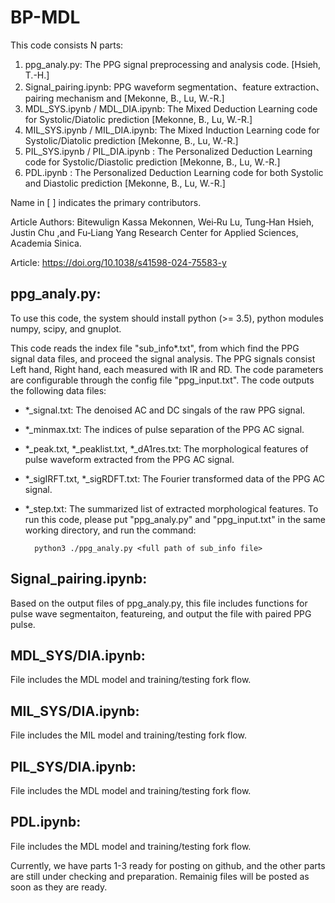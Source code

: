 # BP-MDL

This code consists N parts:

1. ppg_analy.py: The PPG signal preprocessing and analysis code. [Hsieh, T.-H.]
2. Signal_pairing.ipynb: PPG waveform segmentation、feature extraction、pairing mechanism and [Mekonne, B., Lu, W.-R.]
3. MDL_SYS.ipynb / MDL_DIA.ipynb: The Mixed Deduction Learning code for Systolic/Diatolic prediction [Mekonne, B., Lu, W.-R.]
4. MIL_SYS.ipynb / MIL_DIA.ipynb: The Mixed Induction Learning code for Systolic/Diatolic prediction [Mekonne, B., Lu, W.-R.]
5. PIL_SYS.ipynb / PIL_DIA.ipynb : The Personalized Deduction Learning code for Systolic/Diastolic prediction [Mekonne, B., Lu, W.-R.]
6. PDL.ipynb : The Personalized Deduction Learning code for both Systolic and Diastolic prediction [Mekonne, B., Lu, W.-R.]

Name in [ ] indicates the primary contributors.

Article Authors: Bitewulign Kassa Mekonnen, Wei‑Ru Lu, Tung‑Han Hsieh, Justin Chu ,and Fu‑Liang Yang
Research Center for Applied Sciences, Academia Sinica. 

Article: https://doi.org/10.1038/s41598-024-75583-y

## ppg_analy.py:

To use this code, the system should install python (>= 3.5), python modules numpy, scipy, and gnuplot.

This code reads the index file "sub_info*.txt", from which find the PPG signal data files, and proceed the signal analysis. The PPG signals consist Left hand, Right hand, each measured with IR and RD. The code parameters are configurable through the config file "ppg_input.txt". The code outputs the following data files:
* *_signal.txt: The denoised AC and DC singals of the raw PPG signal.
* *_minmax.txt: The indices of pulse separation of the PPG AC signal.
* *_peak.txt, *_peaklist.txt, *_dA1res.txt: The morphological features of pulse waveform extracted from the PPG AC signal.
* *_sigIRFT.txt, *_sigRDFT.txt: The Fourier transformed data of the PPG AC signal.
* *_step.txt: The summarized list of extracted morphological features.
To run this code, please put "ppg_analy.py" and "ppg_input.txt" in the same working directory, and run the command:

        python3 ./ppg_analy.py <full path of sub_info file>
  
## Signal_pairing.ipynb:
Based on the output files of ppg_analy.py, this file includes functions for pulse wave segmentaiton, featureing, and output the file with paired PPG pulse.

## MDL_SYS/DIA.ipynb:
File includes the MDL model and training/testing fork flow.



## MIL_SYS/DIA.ipynb:
File includes the MIL model and training/testing fork flow.

## PIL_SYS/DIA.ipynb:
File includes the MDL model and training/testing fork flow.

## PDL.ipynb:
File includes the MDL model and training/testing fork flow.

Currently, we have parts 1-3 ready for posting on github, and the other parts are still under checking and preparation. Remainig files will be posted as soon as they are ready.
